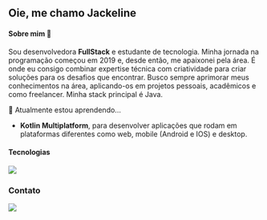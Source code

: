 ## Oie, me chamo Jackeline


#### Sobre mim 💅


Sou desenvolvedora **FullStack** e estudante de tecnologia. Minha jornada na programação começou em 2019 e, desde então, me apaixonei pela área. É onde eu consigo combinar expertise técnica com criatividade para criar soluções para os desafios que encontrar. Busco sempre aprimorar meus conhecimentos na área, aplicando-os em projetos pessoais, acadêmicos e como freelancer. Minha stack principal é Java.


🌱 Atualmente estou aprendendo...
- **Kotlin Multiplatform**, para desenvolver aplicações que rodam em plataformas diferentes como web, mobile (Android e IOS) e desktop.


#### Tecnologias
<p>
  <a href="https://skillicons.dev">
    <img src="https://skillicons.dev/icons?i=java,cs,kotlin,spring,css,react,postgres,mysql,mongodb,git" />
  </a>
</p>

### Contato
<div>
  <a href="https://www.linkedin.com/in/jackeline-menezes" target="_blank"><img src="https://img.shields.io/badge/-LinkedIn-%230077B5?style=for-the-badge&logo=linkedin&logoColor=white" target="_blank"></a>
</div> 

<!--
**jackelinepaula/jackelinepaula** is a ✨ _special_ ✨ repository because its `README.md` (this file) appears on your GitHub profile.

Here are some ideas to get you started:

- 🔭 I’m currently working on ...
- 👯 I’m looking to collaborate on ...
- 🤔 I’m looking for help with ...
- 💬 Ask me about ...
- 📫 How to reach me: ...
- 😄 Pronouns: ...
- ⚡ Fun fact: ...
-->
